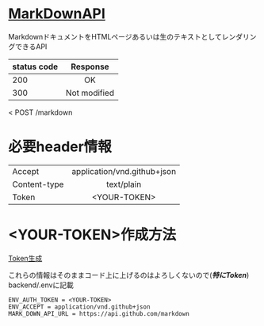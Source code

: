 # [MarkDownAPI](https://docs.github.com/ja/github-ae@latest/rest/markdown)


MarkdownドキュメントをHTMLページあるいは生のテキストとしてレンダリングできるAPI


| status code|  Response  |
|:-----------|:----------:|
| 200        |     OK     |
| 300        |Not modified|


< POST /markdown

# 必要header情報
|            |            |
|:-----------|:----------:|
|  Accept    |application/vnd.github+json|
|Content-type| text/plain |
|Token       |\<YOUR-TOKEN>|

# \<YOUR-TOKEN>作成方法
[Token生成](https://rfs.jp/server/git/github/personal_access_tokens.html)
  
これらの情報はそのままコード上に上げるのはよろしくないので(***特にToken***)  
backend/.envに記載


```
ENV_AUTH_TOKEN = <YOUR-TOKEN>
ENV_ACCEPT = application/vnd.github+json
MARK_DOWN_API_URL = https://api.github.com/markdown

```
